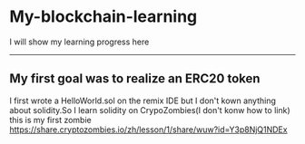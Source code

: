 # My-blockchain-learning
I will show my learning progress here

---

## My first goal was to realize an ERC20 token

I first wrote a HelloWorld.sol on the remix IDE
but I don't kown anything about solidity.So I learn solidity on CrypoZombies(I don't konw how to link)
this is my first zombie https://share.cryptozombies.io/zh/lesson/1/share/wuw?id=Y3p8NjQ1NDEx
